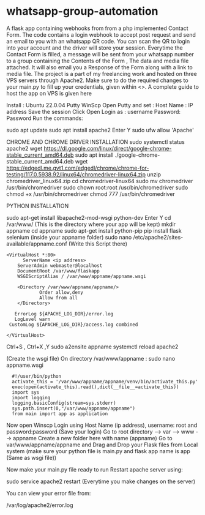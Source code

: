 # whatsapp-group-automation
A flask app containing webhooks from from a php implemented Contact Form.
The code contains a login webhook to accept post request and send an email to you with an whatsapp QR code.
You can scan the QR to login into your account and the driver will store your session.
Everytime the Contact Form is filled, a message will be sent from your whatsapp number to a group containing the Contents of the Form , The data and media file attached.
It will also email you a Response of the Form along with a link to media file.
The project is a part of my freelancing work and hosted on three VPS servers through Apache2.
Make sure to do the required changes to your main.py to fill up your credentials, given within <>.
A complete guide to host the app on VPS is given here

Install :   Ubuntu 22.0.04
            Putty
            WinScp
Open Putty and set :
    Host Name : IP address
Save the session 
Click Open
Login as : username
Password: Password
Run the commands:

sudo apt update
sudo apt install apache2
Enter Y
sudo ufw allow 'Apache'

CHROME AND CHROME DRIVER INSTALLATION
sudo systemctl status apache2
wget https://dl.google.com/linux/direct/google-chrome-stable_current_amd64.deb
sudo apt install ./google-chrome-stable_current_amd64.deb
wget https://edgedl.me.gvt1.com/edgedl/chrome/chrome-for-testing/117.0.5938.92/linux64/chromedriver-linux64.zip 
unzip chromedriver_linux64.zip
cd chromedriver-linux64
sudo mv chromedriver /usr/bin/chromedriver
sudo chown root:root /usr/bin/chromedriver
sudo chmod +x /usr/bin/chromedriver
chmod 777 /usr/bin/chromedriver

PYTHON INSTALLATION

sudo apt-get install libapache2-mod-wsgi python-dev
Enter Y
cd /var/www/
(This is the directory where your app will be kept)
mkdir appname
cd appname
sudo apt-get install python-pip
pip install flask selenium (inside your appname folder)
sudo nano /etc/apache2/sites-available/appname.conf
(Write this Script there)

    <VirtualHost *:80>
	      ServerName <ip address>
        ServerAdmin webmaster@localhost
        DocumentRoot /var/www/flaskapp       
        WSGIScriptAlias / /var/www/appname/appname.wsgi

        <Directory /var/www/appname/appname/>
                Order allow,deny
                Allow from all
        </Directory>

	   ErrorLog ${APACHE_LOG_DIR}/error.log
	   LogLevel warn
     CustomLog ${APACHE_LOG_DIR}/access.log combined

    </VirtualHost>

Ctrl+S , Ctrl+X ,Y
sudo a2ensite appname
systemctl reload apache2

(Create the wsgi file)
On directory /var/www/appname :
sudo nano appname.wsgi

      #!/user/bin/python
      activate_this = '/var/www/appname/appname/venv/bin/activate_this.py'
      exec(open(activate_this).read(),dict(__file__=activate_this))
      import sys
      import logging
      logging.basicConfig(stream=sys.stderr)
      sys.path.insert(0,"/var/www/appname/appname")
      from main import app as application



Now open Winscp
Login using Host Name (ip address), username: root and password:password (Save your login)
Go to root directory --> var --> www --> appname
Create a new folder here with name (appname)
Go to var/www/appname/appname and Drag and Drop your Flask files from Local system (make sure your python file is main.py and flask app name is app (Same as wsgi file))

Now make your main.py file ready to run
Restart apache server using:

sudo service apache2 restart (Everytime you make changes on the server)

You can view your error file from:

/var/log/apache2/error.log

